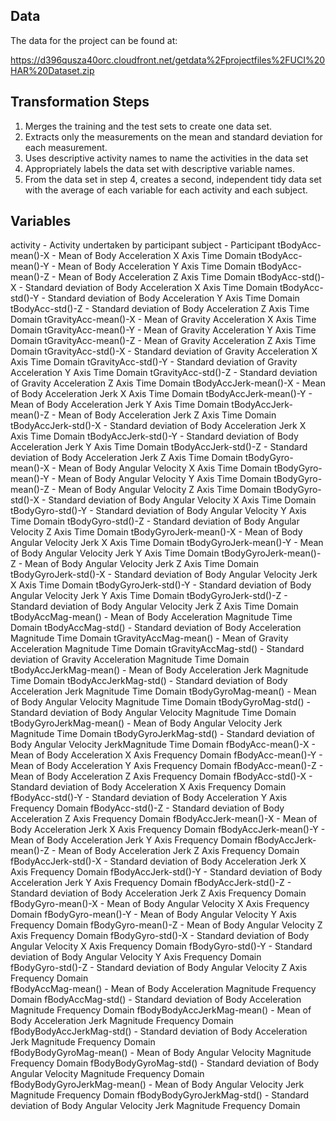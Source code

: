 ## Data

The data for the project can be found at: 

https://d396qusza40orc.cloudfront.net/getdata%2Fprojectfiles%2FUCI%20HAR%20Dataset.zip 


## Transformation Steps

1. Merges the training and the test sets to create one data set.
2. Extracts only the measurements on the mean and standard deviation for each measurement. 
3. Uses descriptive activity names to name the activities in the data set
4. Appropriately labels the data set with descriptive variable names. 
5. From the data set in step 4, creates a second, independent tidy data set with the average of each variable for each activity and each subject.

## Variables

activity - Activity undertaken by participant 
subject - Participant 
tBodyAcc-mean()-X - Mean of Body Acceleration X Axis Time Domain
tBodyAcc-mean()-Y - Mean of Body Acceleration Y Axis Time Domain
tBodyAcc-mean()-Z - Mean of Body Acceleration Z Axis Time Domain
tBodyAcc-std()-X - Standard deviation of Body Acceleration X Axis Time Domain
tBodyAcc-std()-Y - Standard deviation of Body Acceleration Y Axis Time Domain
tBodyAcc-std()-Z - Standard deviation of Body Acceleration Z Axis Time Domain
tGravityAcc-mean()-X - Mean of Gravity Acceleration X Axis Time Domain
tGravityAcc-mean()-Y - Mean of Gravity Acceleration Y Axis Time Domain
tGravityAcc-mean()-Z - Mean of Gravity Acceleration Z Axis Time Domain
tGravityAcc-std()-X - Standard deviation of Gravity Acceleration X Axis Time Domain 
tGravityAcc-std()-Y - Standard deviation of Gravity Acceleration Y Axis Time Domain
tGravityAcc-std()-Z - Standard deviation of Gravity Acceleration Z Axis Time Domain
tBodyAccJerk-mean()-X - Mean of Body Acceleration Jerk X Axis Time Domain
tBodyAccJerk-mean()-Y - Mean of Body Acceleration Jerk Y Axis Time Domain
tBodyAccJerk-mean()-Z - Mean of Body Acceleration Jerk Z Axis Time Domain
tBodyAccJerk-std()-X - Standard deviation of Body Acceleration Jerk X Axis Time Domain 
tBodyAccJerk-std()-Y - Standard deviation of Body Acceleration Jerk Y Axis Time Domain
tBodyAccJerk-std()-Z - Standard deviation of Body Acceleration Jerk Z Axis Time Domain
tBodyGyro-mean()-X - Mean of Body Angular Velocity X Axis Time Domain
tBodyGyro-mean()-Y - Mean of Body Angular Velocity Y Axis Time Domain
tBodyGyro-mean()-Z - Mean of Body Angular Velocity Z Axis Time Domain
tBodyGyro-std()-X - Standard deviation of Body Angular Velocity X Axis Time Domain
tBodyGyro-std()-Y - Standard deviation of Body Angular Velocity Y Axis Time Domain
tBodyGyro-std()-Z - Standard deviation of Body Angular Velocity Z Axis Time Domain
tBodyGyroJerk-mean()-X - Mean of Body Angular Velocity Jerk X Axis Time Domain
tBodyGyroJerk-mean()-Y - Mean of Body Angular Velocity Jerk Y Axis Time Domain
tBodyGyroJerk-mean()-Z - Mean of Body Angular Velocity Jerk Z Axis Time Domain
tBodyGyroJerk-std()-X - Standard deviation of Body Angular Velocity Jerk X Axis Time Domain
tBodyGyroJerk-std()-Y - Standard deviation of Body Angular Velocity Jerk Y Axis Time Domain
tBodyGyroJerk-std()-Z - Standard deviation of Body Angular Velocity Jerk Z Axis Time Domain
tBodyAccMag-mean() - Mean of Body Acceleration Magnitude Time Domain
tBodyAccMag-std() - Standard deviation of Body Acceleration Magnitude Time Domain
tGravityAccMag-mean() - Mean of Gravity Acceleration Magnitude Time Domain
tGravityAccMag-std() - Standard deviation of Gravity Acceleration Magnitude Time Domain
tBodyAccJerkMag-mean() - Mean of Body Acceleration Jerk Magnitude Time Domain
tBodyAccJerkMag-std() - Standard deviation of Body Acceleration Jerk Magnitude Time Domain
tBodyGyroMag-mean() - Mean of Body Angular Velocity Magnitude Time Domain
tBodyGyroMag-std() - Standard deviation of Body Angular Velocity Magnitude Time Domain 
tBodyGyroJerkMag-mean() - Mean of Body Angular Velocity Jerk Magnitude Time Domain
tBodyGyroJerkMag-std() - Standard deviation of Body Angular Velocity JerkMagnitude Time Domain 
fBodyAcc-mean()-X - Mean of Body Acceleration X Axis Frequency Domain 
fBodyAcc-mean()-Y - Mean of Body Acceleration Y Axis Frequency Domain 
fBodyAcc-mean()-Z - Mean of Body Acceleration Z Axis Frequency Domain 
fBodyAcc-std()-X - Standard deviation of Body Acceleration X Axis Frequency Domain 
fBodyAcc-std()-Y - Standard deviation of Body Acceleration Y Axis Frequency Domain 
fBodyAcc-std()-Z - Standard deviation of Body Acceleration Z Axis Frequency Domain 
fBodyAccJerk-mean()-X - Mean of Body Acceleration Jerk X Axis Frequency Domain
fBodyAccJerk-mean()-Y - Mean of Body Acceleration Jerk Y Axis Frequency Domain 
fBodyAccJerk-mean()-Z - Mean of Body Acceleration Jerk Z Axis Frequency Domain
fBodyAccJerk-std()-X - Standard deviation of Body Acceleration Jerk X Axis Frequency Domain 
fBodyAccJerk-std()-Y - Standard deviation of Body Acceleration Jerk Y Axis Frequency Domain 
fBodyAccJerk-std()-Z - Standard deviation of Body Acceleration Jerk Z Axis Frequency Domain 
fBodyGyro-mean()-X - Mean of Body Angular Velocity X Axis Frequency Domain 
fBodyGyro-mean()-Y - Mean of Body Angular Velocity Y Axis Frequency Domain 
fBodyGyro-mean()-Z - Mean of Body Angular Velocity Z Axis Frequency Domain
fBodyGyro-std()-X - Standard deviation of Body Angular Velocity X Axis Frequency Domain 
fBodyGyro-std()-Y - Standard deviation of Body Angular Velocity Y Axis Frequency Domain  
fBodyGyro-std()-Z - Standard deviation of Body Angular Velocity Z Axis Frequency Domain  
fBodyAccMag-mean() - Mean of Body Acceleration Magnitude Frequency Domain 
fBodyAccMag-std() - Standard deviation of Body Acceleration Magnitude Frequency Domain 
fBodyBodyAccJerkMag-mean() - Mean of Body Acceleration Jerk Magnitude Frequency Domain 
fBodyBodyAccJerkMag-std() - Standard deviation of Body Acceleration Jerk Magnitude Frequency Domain  
fBodyBodyGyroMag-mean() - Mean of Body Angular Velocity Magnitude Frequency Domain 
fBodyBodyGyroMag-std() - Standard deviation of Body Angular Velocity Magnitude Frequency Domain  
fBodyBodyGyroJerkMag-mean() - Mean of Body Angular Velocity Jerk Magnitude Frequency Domain 
fBodyBodyGyroJerkMag-std() - Standard deviation of Body Angular Velocity Jerk Magnitude Frequency Domain 



